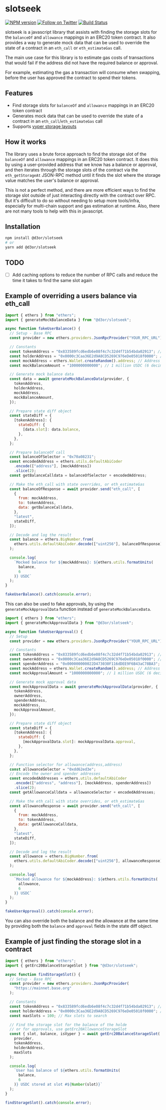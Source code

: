 # slotseek

<a href="https://www.npmjs.com/package/@d3or/slotseek/"><img src="https://img.shields.io/npm/v/@d3or/slotseek.svg" alt="NPM version"></a>
<a href="https://twitter.com/intent/follow?screen_name=deor"><img src="https://img.shields.io/twitter/follow/deor.svg?style=social&label=Follow%20@deor" alt="Follow on Twitter" /></a>
<a href="https://github.com/d3or/slotseek/actions/workflows/test.yml"><img src="https://github.com/d3or/slotseek/actions/workflows/test.yml/badge.svg" alt="Build Status" /></a>

slotseek is a javascript library that assists with finding the storage slots for the `balanceOf` and `allowance` mappings in an ERC20 token contract. It also provides a way to generate mock data that can be used to override the state of a contract in an `eth_call` or `eth_estimateGas` call.

The main use case for this library is to estimate gas costs of transactions that would fail if the address did not have the required balance or approval.

For example, estimating the gas a transaction will consume when swapping, before the user has approved the contract to spend their tokens.

## Features

- Find storage slots for `balanceOf` and `allowance` mappings in an ERC20 token contract
- Generates mock data that can be used to override the state of a contract in an `eth_call`/`eth_estimateGas` call
- Supports [vyper storage layouts](https://docs.vyperlang.org/en/stable/scoping-and-declarations.html#storage-layout)

## How it works

The library uses a brute force approach to find the storage slot of the `balanceOf` and `allowance` mappings in an ERC20 token contract. It does this by using a user-provided address that we know has a balance or approval, and then iterates through the storage slots of the contract via the `eth_getStorageAt` JSON-RPC method until it finds the slot where the storage value matches the user's balance or approval.

This is not a perfect method, and there are more efficient ways to find the storage slot outside of just interacting directly with the contract over RPC. But it's difficult to do so without needing to setup more tools/infra, especially for multi-chain support and gas estimation at runtime. Also, there are not many tools to help with this in javascript.

## Installation

```bash
npm install @d3or/slotseek
# or
yarn add @d3or/slotseek
```

## TODO

- [ ] Add caching options to reduce the number of RPC calls and reduce the time it takes to find the same slot again

## Example of overriding a users balance via eth_call

```javascript
import { ethers } from "ethers";
import { generateMockBalanceData } from "@d3or/slotseek";

async function fakeUserBalance() {
  // Setup - Base RPC
  const provider = new ethers.providers.JsonRpcProvider("YOUR_RPC_URL");

  // Constants
  const tokenAddress = "0x833589fcd6edb6e08f4c7c32d4f71b54bda02913"; // USDC on Base
  const holderAddress = "0x0000c3Caa36E2d9A8CD5269C976eDe05018f0000"; // USDC holder
  const mockAddress = ethers.Wallet.createRandom().address; // Address to fake balance for
  const mockBalanceAmount = "1000000000000"; // 1 million USDC (6 decimal places), optional. If not provided, defaults to the balance of the holder

  // Generate mock balance data
  const data = await generateMockBalanceData(provider, {
    tokenAddress,
    holderAddress,
    mockAddress,
    mockBalanceAmount,
  });

  // Prepare state diff object
  const stateDiff = {
    [tokenAddress]: {
      stateDiff: {
        [data.slot]: data.balance,
      },
    },
  };

  // Prepare balanceOf call
  const balanceOfSelector = "0x70a08231";
  const encodedAddress = ethers.utils.defaultAbiCoder
    .encode(["address"], [mockAddress])
    .slice(2);
  const getBalanceCalldata = balanceOfSelector + encodedAddress;

  // Make the eth_call with state overrides, or eth_estimateGas
  const balanceOfResponse = await provider.send("eth_call", [
    {
      from: mockAddress,
      to: tokenAddress,
      data: getBalanceCalldata,
    },
    "latest",
    stateDiff,
  ]);

  // Decode and log the result
  const balance = ethers.BigNumber.from(
    ethers.utils.defaultAbiCoder.decode(["uint256"], balanceOfResponse)[0]
  );

  console.log(
    `Mocked balance for ${mockAddress}: ${ethers.utils.formatUnits(
      balance,
      6
    )} USDC`
  );
}

fakeUserBalance().catch(console.error);
```

This can also be used to fake approvals, by using the `generateMockApprovalData` function instead of `generateMockBalanceData`.

```javascript
import { ethers } from "ethers";
import { generateMockApprovalData } from "@d3or/slotseek";

async function fakeUserApproval() {
  // Setup
  const provider = new ethers.providers.JsonRpcProvider("YOUR_RPC_URL");

  // Constants
  const tokenAddress = "0x833589fcd6edb6e08f4c7c32d4f71b54bda02913"; // USDC on Base
  const ownerAddress = "0x0000c3Caa36E2d9A8CD5269C976eDe05018f0000"; // USDC holder
  const spenderAddress = "0x000000000022D473030F116dDEE9F6B43aC78BA3"; // Spender address
  const mockAddress = ethers.Wallet.createRandom().address; // Address to fake balance for
  const mockApprovalAmount = "1000000000000"; // 1 million USDC (6 decimal places)

  // Generate mock approval data
  const mockApprovalData = await generateMockApprovalData(provider, {
    tokenAddress,
    ownerAddress,
    spenderAddress,
    mockAddress,
    mockApprovalAmount,
  });

  // Prepare state diff object
  const stateDiff = {
    [tokenAddress]: {
      stateDiff: {
        [mockApprovalData.slot]: mockApprovalData.approval,
      },
    },
  };

  // Function selector for allowance(address,address)
  const allowanceSelector = "0xdd62ed3e";
  // Encode the owner and spender addresses
  const encodedAddresses = ethers.utils.defaultAbiCoder
    .encode(["address", "address"], [mockAddress, spenderAddress])
    .slice(2);
  const getAllowanceCalldata = allowanceSelector + encodedAddresses;

  // Make the eth_call with state overrides, or eth_estimateGas
  const allowanceResponse = await provider.send("eth_call", [
    {
      from: mockAddress,
      to: tokenAddress,
      data: getAllowanceCalldata,
    },
    "latest",
    stateDiff,
  ]);

  // Decode and log the result
  const allowance = ethers.BigNumber.from(
    ethers.utils.defaultAbiCoder.decode(["uint256"], allowanceResponse)[0]
  );

  console.log(
    `Mocked allowance for ${mockAddress}: ${ethers.utils.formatUnits(
      allowance,
      6
    )} USDC`
  );
}

fakeUserApproval().catch(console.error);
```

You can also override both the balance and the allowance at the same time by providing both the `balance` and `approval` fields in the state diff object.

## Example of just finding the storage slot in a contract

```javascript
import { ethers } from "ethers";
import { getErc20BalanceStorageSlot } from "@d3or/slotseek";

async function findStorageSlot() {
  // Setup - Base RPC
  const provider = new ethers.providers.JsonRpcProvider(
    "https://mainnet.base.org"
  );

  // Constants
  const tokenAddress = "0x833589fcd6edb6e08f4c7c32d4f71b54bda02913"; // USDC on Base
  const holderAddress = "0x0000c3Caa36E2d9A8CD5269C976eDe05018f0000"; // USDC holder
  const maxSlots = 100; // Max slots to search

  // Find the storage slot for the balance of the holde
  // or for approvals, use getErc20AllowanceStorageSlot
  const { slot, balance, isVyper } = await getErc20BalanceStorageSlot(
    provider,
    tokenAddress,
    holderAddress,
    maxSlots
  );

  console.log(
    `User has balance of ${ethers.utils.formatUnits(
      balance,
      6
    )} USDC stored at slot #${Number(slot)}`
  );
}

findStorageSlot().catch(console.error);
```
